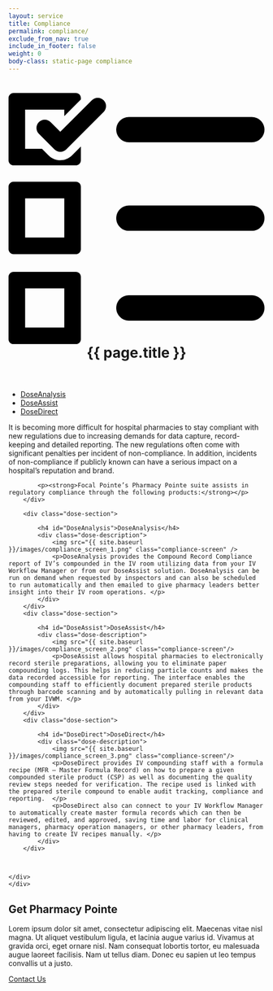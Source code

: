 ```yaml
---
layout: service
title: Compliance
permalink: compliance/
exclude_from_nav: true
include_in_footer: false
weight: 0
body-class: static-page compliance
---
```


<header class="page-header">
    <h1>
    	<svg xmlns="http://www.w3.org/2000/svg" version="1.1" x="0" y="0" viewBox="0 0 404 396.2" enable-background="new 0 0 404 396.2" xml:space="preserve"><path d="M7.9 396.2h98.3c4.4 0 8-3.6 8-7.9v-98.3c0-4.4-3.6-7.9-8-7.9H7.9c-4.4 0-7.9 3.6-7.9 7.9v98.3C0 392.6 3.6 396.2 7.9 396.2L7.9 396.2zM26.2 308.2H88V370H26.2V308.2zM26.2 308.2 7.9 254.3h98.3c4.4 0 8-3.6 8-7.9V148c0-4.4-3.6-7.9-8-7.9H7.9c-4.4 0-7.9 3.6-7.9 7.9v98.3C0 250.7 3.6 254.3 7.9 254.3L7.9 254.3zM26.2 166.3H88v61.7H26.2V166.3zM26.2 166.3"/><defs><rect width="153.8" height="395"/></defs><clipPath><use overflow="visible"/></clipPath><path clip-path="url(#SVGID_2_)" d="M81.7 106.2c-6.7 0-13.4-2.6-18.5-7.7L52.8 88.2H26.2V26.4H88v10.2l26.2-26.2V8.1c0-4.4-3.6-7.9-8-7.9H7.9C3.6 0.2 0 3.8 0 8.1v98.3c0 4.4 3.6 7.9 7.9 7.9h98.3c4.4 0 8-3.6 8-7.9V84.6l-14 14C95.1 103.6 88.4 106.2 81.7 106.2L81.7 106.2zM81.7 106.2 150.1 11.6c-5.1-5.1-13.4-5.1-18.5 0L81.7 61.4 66.4 46.1c-5.1-5.1-13.4-5.1-18.5 0 -5.1 5.1-5.1 13.4 0 18.5l24.6 24.6c2.6 2.6 5.9 3.8 9.3 3.8 3.4 0 6.7-1.3 9.3-3.8l59.1-59.1C155.2 25 155.2 16.7 150.1 11.6L150.1 11.6zM150.1 11.6"/><path d="M384 78H190c-11 0-20-9-20-20s9-20 20-20h194c11 0 20 9 20 20S395 78 384 78z"/><path d="M384 217.5H190c-11 0-20-9-20-20s9-20 20-20h194c11 0 20 9 20 20S395 217.5 384 217.5z"/><path d="M384 359.1H190c-11 0-20-9-20-20s9-20 20-20h194c11 0 20 9 20 20S395 359.1 384 359.1z"/></svg>
		{{ page.title }}</h1>
  </header>

<section class="main-content">

<div class="content">
	<div class="col-left">
	<div class="col-inner">
		<ul>
			<li><a href="#DoseAnalysis">DoseAnalysis</a></li>
			<li><a href="#DoseAssist">DoseAssist</a></li>
			<li><a href="#DoseDirect">DoseDirect</a></li>
		</ul>
	</div>
	</div>
	<div class="col-main">
	<div class="col-inner">
		<div class="intro">
			<p>It is becoming more difficult for hospital pharmacies to stay compliant with new regulations due to increasing demands for data capture, record-keeping and detailed reporting. The new regulations often come with significant penalties per incident of non-compliance. In addition, incidents of non-compliance if publicly known can have a serious impact on a hospital’s reputation and brand.</p> 

			
			
			

			<p><strong>Focal Pointe’s Pharmacy Pointe suite assists in regulatory compliance through the following products:</strong></p> 
		</div> 
		
		<div class="dose-section">
			
			<h4 id="DoseAnalysis">DoseAnalysis</h4>
			<div class="dose-description">
				<img src="{{ site.baseurl }}/images/compliance_screen_1.png" class="compliance-screen" />				
				<p>DoseAnalysis provides the Compound Record Compliance report of IV’s compounded in the IV room utilizing data from your IV Workflow Manager or from our DoseAssist solution. DoseAnalysis can be run on demand when requested by inspectors and can also be scheduled to run automatically and then emailed to give pharmacy leaders better insight into their IV room operations. </p>
			</div>
		</div>
		<div class="dose-section">
			
			<h4 id="DoseAssist">DoseAssist</h4>
			<div class="dose-description">		
				<img src="{{ site.baseurl }}/images/compliance_screen_2.png" class="compliance-screen"/>		
				<p>DoseAssist allows hospital pharmacies to electronically record sterile preparations, allowing you to eliminate paper compounding logs. This helps in reducing particle counts and makes the data recorded accessible for reporting. The interface enables the compounding staff to efficiently document prepared sterile products through barcode scanning and by automatically pulling in relevant data from your IVWM. </p> 
			</div>
		</div>
		<div class="dose-section">
			
			<h4 id="DoseDirect">DoseDirect</h4>
			<div class="dose-description">
				<img src="{{ site.baseurl }}/images/compliance_screen_3.png" class="compliance-screen"/>
				<p>DoseDirect provides IV compounding staff with a formula recipe (MFR – Master Formula Record) on how to prepare a given compounded sterile product (CSP) as well as documenting the quality review steps needed for verification. The recipe used is linked with the prepared sterile compound to enable audit tracking, compliance and reporting.  </p>
				<p>DoseDirect also can connect to your IV Workflow Manager to automatically create master formula records which can then be reviewed, edited, and approved, saving time and labor for clinical managers, pharmacy operation managers, or other pharmacy leaders, from having to create IV recipes manually. </p>
			</div>
		</div>

		

	</div>
	</div>
</div>
<div class="content-bottom">
	<div class="content">
		<h2>Get Pharmacy Pointe</h2>
		<p>Lorem ipsum dolor sit amet, consectetur adipiscing elit. Maecenas vitae nisl magna. Ut aliquet vestibulum ligula, et lacinia augue varius id. Vivamus at gravida orci, eget ornare nisl. Nam consequat lobortis tortor, eu malesuada augue laoreet facilisis. Nam ut tellus diam. Donec eu sapien ut leo tempus convallis ut a justo.</p>
		<a class="button" href="{{ site.baseurl }}/#contact-us">Contact Us</a>
	</div>
</div>
</section>
